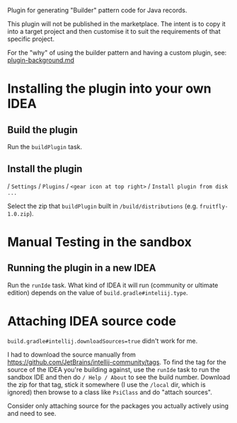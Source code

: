 Plugin for generating "Builder" pattern code for Java records.

This plugin will not be published in the marketplace.
The intent is to copy it into a target project and then customise it to suit
the requirements of that specific project.

For the "why" of using the builder pattern and having a custom plugin,
see: [plugin-background.md](./doc/plugin-background.md)


# Installing the plugin into your own IDEA

## Build the plugin

Run the `buildPlugin` task.

## Install the plugin

/ `Settings` / `Plugins` / `<gear icon at top right>` /
`Install plugin from disk ...`

Select the zip that `buildPlugin` built in
`/build/distributions` (e.g. `fruitfly-1.0.zip`).


# Manual Testing in the sandbox

## Running the plugin in a new IDEA

Run the `runIde` task.
What kind of IDEA it will run (community or ultimate edition) depends on the
value of `build.gradle#inteliij.type`.


# Attaching IDEA source code

`build.gradle#intellij.downloadSources=true` didn't work for me.

I had to download the source manually from
https://github.com/JetBrains/intellij-community/tags.
To find the tag for the source of the IDEA you're building against, use the
`runIde` task to run the sandbox IDE and then do `/ Help / About` to see the
build number.
Download the zip for that tag, stick it somewhere (I use the `/local` dir,
which is ignored) then browse to a class like `PsiClass` and do
"attach sources". 

Consider only attaching source for the packages you actually actively using and
need to see.
